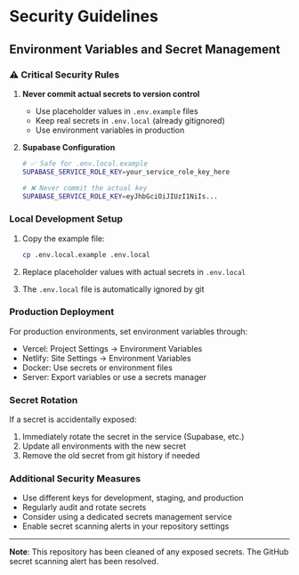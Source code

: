 # Security Guidelines

## Environment Variables and Secret Management

### ⚠️ Critical Security Rules

1. **Never commit actual secrets to version control**
   - Use placeholder values in `.env.example` files
   - Keep real secrets in `.env.local` (already gitignored)
   - Use environment variables in production

2. **Supabase Configuration**
   ```bash
   # ✅ Safe for .env.local.example
   SUPABASE_SERVICE_ROLE_KEY=your_service_role_key_here
   
   # ❌ Never commit the actual key
   SUPABASE_SERVICE_ROLE_KEY=eyJhbGciOiJIUzI1NiIs...
   ```

### Local Development Setup

1. Copy the example file:
   ```bash
   cp .env.local.example .env.local
   ```

2. Replace placeholder values with actual secrets in `.env.local`

3. The `.env.local` file is automatically ignored by git

### Production Deployment

For production environments, set environment variables through:
- Vercel: Project Settings → Environment Variables
- Netlify: Site Settings → Environment Variables  
- Docker: Use secrets or environment files
- Server: Export variables or use a secrets manager

### Secret Rotation

If a secret is accidentally exposed:
1. Immediately rotate the secret in the service (Supabase, etc.)
2. Update all environments with the new secret
3. Remove the old secret from git history if needed

### Additional Security Measures

- Use different keys for development, staging, and production
- Regularly audit and rotate secrets
- Consider using a dedicated secrets management service
- Enable secret scanning alerts in your repository settings

---

**Note**: This repository has been cleaned of any exposed secrets. The GitHub secret scanning alert has been resolved.
